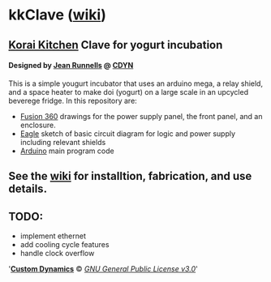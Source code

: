 # kkClave ([wiki](https://github.com/cdyn/kkClave/wiki))
## [Korai Kitchen](https://www.koraikitchen.com/) Clave for yogurt incubation
#### Designed by [Jean Runnells](https://github.com/JERiv) @ [CDYN](https://github.com/cdyn)

This is a simple yougurt incubator that uses an arduino mega, a relay shield, and a space heater to make doi (yogurt) on a large scale in an upcycled beverege fridge. In this repository are: 
* [Fusion 360](../master/fusion) drawings for the power supply panel, the front panel, and an enclosure.
* [Eagle](../master/eagle) sketch of basic circuit diagram for logic and power supply including relevant shields
* [Arduino](../master/arduino) main program code

## See the [wiki](https://github.com/cdyn/kkClave/wiki) for installtion, fabrication, and use details.

## TODO:
*  implement ethernet
*  add cooling cycle features
*  handle clock overflow

'[**Custom Dynamics**](https://www.customdyn.com) © [*GNU General Public License v3.0*](https://github.com/cdyn/kkClave/blob/master/LICENSE)'
